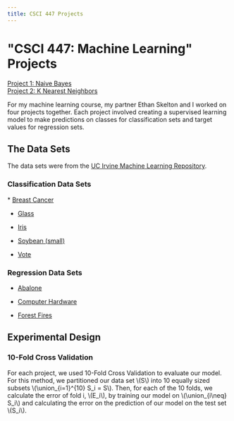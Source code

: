 ```yaml
---
title: CSCI 447 Projects
---
```


<h1>"CSCI 447: Machine Learning" Projects</h1>

[Project 1: Naive Bayes](/naive_bayes.md)\
[Project 2: K Nearest Neighbors](/k_nearest_neighbors.md)

For my machine learning course, my partner Ethan Skelton and I worked on four projects together. Each project involved creating a supervised learning model to make predictions on classes for classification sets and target values for regression sets. 

<h2>The Data Sets</h2>
The data sets were from the <a href = "https://archive.ics.uci.edu/datasets">UC Irvine Machine Learning Repository</a>.
<h3>Classification Data Sets</h3>
* <a href = "https://archive.ics.uci.edu/dataset/15/breast+cancer+wisconsin+original">Breast Cancer</a>

* <a href = "https://archive.ics.uci.edu/dataset/42/glass+identification">Glass</a>

* <a href = "https://archive.ics.uci.edu/dataset/53/iris">Iris</a>

* <a href = "https://archive.ics.uci.edu/dataset/91/soybean+small">Soybean (small)</a>

* <a href = "https://archive.ics.uci.edu/dataset/105/congressional+voting+records">Vote</a>

<h3>Regression Data Sets</h3>

* <a href = "https://archive.ics.uci.edu/dataset/1/abalone">Abalone</a>

* <a href = "https://archive.ics.uci.edu/dataset/29/computer+hardware">Computer Hardware</a>

* <a href = "https://archive.ics.uci.edu/dataset/162/forest+fires">Forest Fires</a>

<h2>Experimental Design</h2>
<h3>10-Fold Cross Validation</h3>
For each project, we used 10-Fold Cross Validation to evaluate our model. For this method, we partitioned our data set \(S\) into 10 equally sized subsets \(\union_{i=1}^{10} S_i = S\). Then, for each of the 10 folds, we calculate the error of fold i, \(E_i\), by training our model on \(\union_{i\neq} S_i\) and calculating the error on the prediction of our model on the test set \(S_i\).



